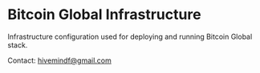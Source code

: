 # Bitcoin Global Infrastructure
Infrastructure configuration used for deploying and running Bitcoin Global stack.

Contact: hivemindf@gmail.com